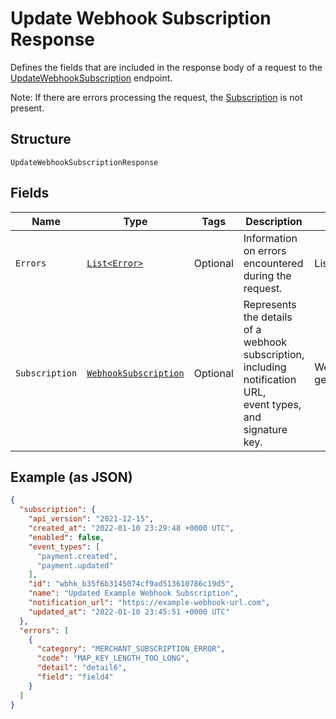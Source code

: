 
# Update Webhook Subscription Response

Defines the fields that are included in the response body of
a request to the [UpdateWebhookSubscription](../../doc/api/webhook-subscriptions.md#update-webhook-subscription) endpoint.

Note: If there are errors processing the request, the [Subscription](../../doc/models/webhook-subscription.md) is not
present.

## Structure

`UpdateWebhookSubscriptionResponse`

## Fields

| Name | Type | Tags | Description | Getter |
|  --- | --- | --- | --- | --- |
| `Errors` | [`List<Error>`](../../doc/models/error.md) | Optional | Information on errors encountered during the request. | List<Error> getErrors() |
| `Subscription` | [`WebhookSubscription`](../../doc/models/webhook-subscription.md) | Optional | Represents the details of a webhook subscription, including notification URL,<br>event types, and signature key. | WebhookSubscription getSubscription() |

## Example (as JSON)

```json
{
  "subscription": {
    "api_version": "2021-12-15",
    "created_at": "2022-01-10 23:29:48 +0000 UTC",
    "enabled": false,
    "event_types": [
      "payment.created",
      "payment.updated"
    ],
    "id": "wbhk_b35f6b3145074cf9ad513610786c19d5",
    "name": "Updated Example Webhook Subscription",
    "notification_url": "https://example-webhook-url.com",
    "updated_at": "2022-01-10 23:45:51 +0000 UTC"
  },
  "errors": [
    {
      "category": "MERCHANT_SUBSCRIPTION_ERROR",
      "code": "MAP_KEY_LENGTH_TOO_LONG",
      "detail": "detail6",
      "field": "field4"
    }
  ]
}
```

